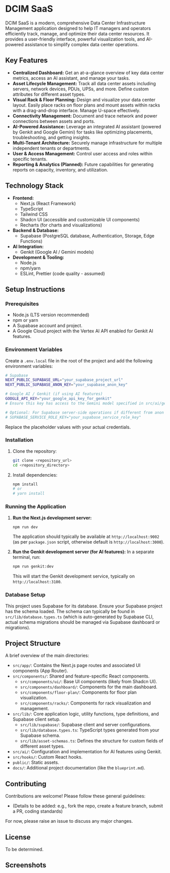# DCIM SaaS

DCIM SaaS is a modern, comprehensive Data Center Infrastructure Management application designed to help IT managers and operators efficiently track, manage, and optimize their data center resources. It provides a user-friendly interface, powerful visualization tools, and AI-powered assistance to simplify complex data center operations.

## Key Features

*   **Centralized Dashboard:** Get an at-a-glance overview of key data center metrics, access an AI assistant, and manage your tasks.
*   **Asset Lifecycle Management:** Track all data center assets including servers, network devices, PDUs, UPSs, and more. Define custom attributes for different asset types.
*   **Visual Rack & Floor Planning:** Design and visualize your data center layout. Easily place racks on floor plans and mount assets within racks with a drag-and-drop interface. Manage U-space effectively.
*   **Connectivity Management:** Document and trace network and power connections between assets and ports.
*   **AI-Powered Assistance:** Leverage an integrated AI assistant (powered by Genkit and Google Gemini) for tasks like optimizing placements, troubleshooting, and getting insights.
*   **Multi-Tenant Architecture:** Securely manage infrastructure for multiple independent tenants or departments.
*   **User & Access Management:** Control user access and roles within specific tenants.
*   **Reporting & Analytics (Planned):** Future capabilities for generating reports on capacity, inventory, and utilization.

## Technology Stack

*   **Frontend:**
    *   Next.js (React Framework)
    *   TypeScript
    *   Tailwind CSS
    *   Shadcn UI (accessible and customizable UI components)
    *   Recharts (for charts and visualizations)
*   **Backend & Database:**
    *   Supabase (PostgreSQL database, Authentication, Storage, Edge Functions)
*   **AI Integration:**
    *   Genkit (Google AI / Gemini models)
*   **Development & Tooling:**
    *   Node.js
    *   npm/yarn
    *   ESLint, Prettier (code quality - assumed)

## Setup Instructions

### Prerequisites

*   Node.js (LTS version recommended)
*   npm or yarn
*   A Supabase account and project.
*   A Google Cloud project with the Vertex AI API enabled for Genkit AI features.

### Environment Variables

Create a `.env.local` file in the root of the project and add the following environment variables:

```bash
# Supabase
NEXT_PUBLIC_SUPABASE_URL="your_supabase_project_url"
NEXT_PUBLIC_SUPABASE_ANON_KEY="your_supabase_anon_key"

# Google AI / Genkit (if using AI features)
GOOGLE_API_KEY="your_google_api_key_for_genkit"
# Ensure this key has access to the Gemini model specified in src/ai/genkit.ts

# Optional: For Supabase server-side operations if different from anon key (e.g. service_role key)
# SUPABASE_SERVICE_ROLE_KEY="your_supabase_service_role_key"
```

Replace the placeholder values with your actual credentials.

### Installation

1.  Clone the repository:
    ```bash
    git clone <repository_url>
    cd <repository_directory>
    ```
2.  Install dependencies:
    ```bash
    npm install
    # or
    # yarn install
    ```

### Running the Application

1.  **Run the Next.js development server:**
    ```bash
    npm run dev
    ```
    The application should typically be available at `http://localhost:9002` (as per `package.json` script, otherwise default is `http://localhost:3000`).

2.  **Run the Genkit development server (for AI features):**
    In a separate terminal, run:
    ```bash
    npm run genkit:dev
    ```
    This will start the Genkit development service, typically on `http://localhost:3100`.

### Database Setup

This project uses Supabase for its database. Ensure your Supabase project has the schema loaded. The schema can typically be found in `src/lib/database.types.ts` (which is auto-generated by Supabase CLI, actual schema migrations should be managed via Supabase dashboard or migrations).

## Project Structure

A brief overview of the main directories:

*   `src/app/`: Contains the Next.js page routes and associated UI components (App Router).
*   `src/components/`: Shared and feature-specific React components.
    *   `src/components/ui/`: Base UI components (likely from Shadcn UI).
    *   `src/components/dashboard/`: Components for the main dashboard.
    *   `src/components/floor-plan/`: Components for floor plan visualization.
    *   `src/components/racks/`: Components for rack visualization and management.
*   `src/lib/`: Core application logic, utility functions, type definitions, and Supabase client setup.
    *   `src/lib/supabase/`: Supabase client and server configurations.
    *   `src/lib/database.types.ts`: TypeScript types generated from your Supabase schema.
    *   `src/lib/asset-schemas.ts`: Defines the structure for custom fields of different asset types.
*   `src/ai/`: Configuration and implementation for AI features using Genkit.
*   `src/hooks/`: Custom React hooks.
*   `public/`: Static assets.
*   `docs/`: Additional project documentation (like the `blueprint.md`).

## Contributing

Contributions are welcome! Please follow these general guidelines:
*   (Details to be added: e.g., fork the repo, create a feature branch, submit a PR, coding standards)

For now, please raise an issue to discuss any major changes.

## License

To be determined.

## Screenshots

<!-- Screenshots of key application views (e.g., Dashboard, Floor Plan, Rack View) will be added here. -->
